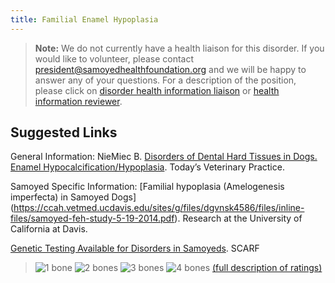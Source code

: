 ```yaml
---
title: Familial Enamel Hypoplasia
---
```

> **Note:** We do not currently have a health liaison for this disorder.
> If you would like to volunteer, please contact
> [president@samoyedhealthfoundation.org](mailto:president@samoyedhealthfoundation.org?subject=Questions%20about%20becoming%20a%20Health%20Information%20Liaison%20or%20Reviewer)
> and we will be happy to answer any of your questions.
> For a description of the position, please click on
> [disorder health information liaison](/become-a-health-information-liaison)
> or
> [health information reviewer](/become-a-health-information-reviewer).

## Suggested Links


General Information:  NieMiec B.  [Disorders of Dental Hard Tissues in Dogs. Enamel Hypocalcification/Hypoplasia](https://todaysveterinarypractice.com/disorders-of-dental-hard-tissues-in-dogs). Today’s Veterinary Practice.

Samoyed Specific Information: [Familial hypoplasia (Amelogenesis imperfecta) in Samoyed Dogs] (https://ccah.vetmed.ucdavis.edu/sites/g/files/dgvnsk4586/files/inline-files/samoyed-feh-study-5-19-2014.pdf). Research at the University of California at Davis. 

[Genetic Testing Available for Disorders in Samoyeds](https://www.samoyedhealthfoundation.org/diseases/genetic-disorders/). SCARF

> ![1 bone](/img/1-bone.gif)
> ![2 bones](/img/2-bones.gif)
> ![3 bones](/img/3-bones.gif)
> ![4 bones](/img/4-bones.gif)
> [(full description of ratings)](/diseases/ratings-what-do-they-mean)
